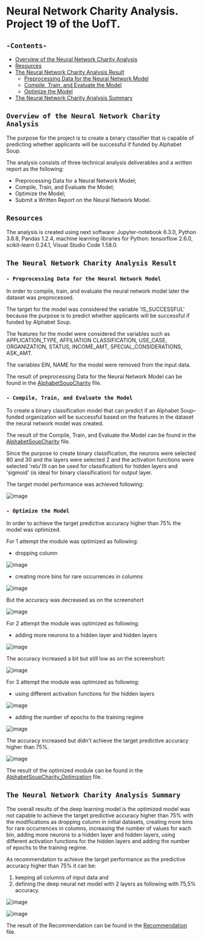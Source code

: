 # Neural Network Charity Analysis. Project 19 of the UofT.
## `-Contents-`	
	
- [Overview of the Neural Network Charity Analysis](#Overview-of-the-Neural-Network-Charity-Analysis)	
- [Resources](#resources)	
- [The Neural Network Charity Analysis Result](#The-Neural-Network-Charity-Analysis-Result)
  - [Preprocessing Data for the Neural Network Model](#--Preprocessing-Data-for-the-Neural-Network-Model)
  - [Compile, Train, and Evaluate the Model](#--Compile-,-Train-,-and-Evaluate-the-Model)
  - [Optimize the Model](#--Optimize-the-Model)
- [The Neural Network Charity Analysis Summary](#The-Neural-Network-Charity-Analysis-Summary)
## `Overview of the Neural Network Charity Analysis`	
	
The purpose for the project is to create a binary classifier that is capable of predicting whether applicants will be successful if funded by Alphabet Soup.

The analysis consists of three technical analysis deliverables and a written report as the following: 

- Preprocessing Data for a Neural Network Model;
- Compile, Train, and Evaluate the Model;
- Optimize the Model;
- Submit a Written Report on the Neural Network Model.
## `Resources`	
The analysis is created using next software: Jupyter-notebook 6.3.0, Python 3.8.8, Pandas 1.2.4, machine learning libraries for Python: tensorflow 2.6.0, scikit-learn 0.24.1, Visual Studio Code 1.58.0.

## `The Neural Network Charity Analysis Result`
### `- Preprocessing Data for the Neural Network Model`	

In order to compile, train, and evaluate the neural network model later the dataset was preprocessed.

The target for the model was considered the variable 'IS_SUCCESSFUL' because the purpose is to predict whether applicants will be successful if funded by Alphabet Soup.

The features for the model were considered the variables such as APPLICATION_TYPE,	AFFILIATION	CLASSIFICATION,	USE_CASE,	ORGANIZATION,	STATUS,	INCOME_AMT,	SPECIAL_CONSIDERATIONS,	ASK_AMT.

The variables EIN, NAME for the model were removed from the input data.

The result of preprocessing Data for the Neural Network Model can be found in the [AlphabetSoupCharity](./AlphabetSoupCharity.ipynb) file.

### `- Compile, Train, and Evaluate the Model`

To create a binary classification model that can predict if an Alphabet Soup–funded organization will be successful based on the features in the dataset the neural network model was created. 

The result of the Compile, Train, and Evaluate the Model can be found in the [AlphabetSoupCharity](./AlphabetSoupCharity.ipynb) file.

Since the purpose to create binary classification, the neurons were selected 80 and 30 and the layers were selected 2 and the activation functions were selected 'relu'(It can be used for classification) for hidden layers and 'sigmoid' (is ideal for binary classification) for output layer.

The target model performance was achieved following:

![image](https://user-images.githubusercontent.com/68247343/140558318-0631ee8a-007f-4d9d-a2d8-c242c75e8b0c.png)

### `- Optimize the Model`

In order to achieve the target predictive accuracy higher than 75% the model was  optimized. 

For 1 attempt the module was optimized as following:

  - dropping column

![image](https://user-images.githubusercontent.com/68247343/140558173-7ca5720d-ca80-4ad7-a2ec-d3f7e608664b.png)

  - creating more bins for rare occurrences in columns

![image](https://user-images.githubusercontent.com/68247343/140558199-798fe036-a254-496c-893d-d9feb1fee781.png)

But the accuracy was decreased as on the screenshort

![image](https://user-images.githubusercontent.com/68247343/140558263-e04eb345-5d58-42b1-b9b7-ca43b4f30836.png)

For 2 attempt the module was optimized as following:

  - adding more neurons to a hidden layer and hidden layers
 
 ![image](https://user-images.githubusercontent.com/68247343/140558404-5ca34f24-0a42-4eee-8ff6-6e89ad075592.png)

The accuracy increased a bit but still low as on the screenshort:

![image](https://user-images.githubusercontent.com/68247343/140558437-d3cb51f1-f5fc-4744-b3da-23a6127c1f5b.png)

For 3 attempt the module was optimized as following:

  - using different activation functions for the hidden layers

![image](https://user-images.githubusercontent.com/68247343/140558479-b4b8d884-f52d-4257-882c-8aa784bd8254.png)

  - adding the number of epochs to the training regime

![image](https://user-images.githubusercontent.com/68247343/140558512-e7326d9b-db43-4595-a975-cb9b6116eb56.png)

The accuracy increased but didn't achieve the target predictive accuracy higher than 75%.

![image](https://user-images.githubusercontent.com/68247343/140558523-15d53fad-f8ba-445d-82f1-4212993af682.png)

The result of the optimized module can be found in the [AlphabetSoupCharity_Optimzation](./AlphabetSoupCharity_Optimzation.ipynb) file.

## `The Neural Network Charity Analysis Summary`

The overall results of the deep learning model is the optimized model was not capable to achieve the target predictive accuracy higher than 75% with the modifications as dropping column in initial datasets, creating more bins for rare occurrences in columns, increasing the number of values for each bin, adding more neurons to a hidden layer and  hidden layers, using different activation functions for the hidden layers and adding the number of epochs to the training regime.

As recommendation to achieve the target performance as the predictive accuracy higher than 75% it can be:
1. keeping all columns of input data and 
2. defining the deep neural net model with 2 layers as following with 75,5% accuracy.

![image](https://user-images.githubusercontent.com/68247343/140558641-01cc1d8a-1464-45f5-a255-93cf47f5285f.png)

![image](https://user-images.githubusercontent.com/68247343/140558657-fed15f75-297d-434c-a56a-808f414379a0.png)

The result of the Recommendation can be found in the [Recommendation](./Recommendation.ipynb) file.

